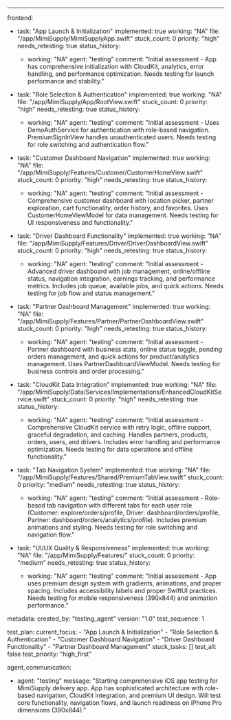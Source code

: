 ---
frontend:
  - task: "App Launch & Initialization"
    implemented: true
    working: "NA"
    file: "/app/MimiSupply/MimiSupplyApp.swift"
    stuck_count: 0
    priority: "high"
    needs_retesting: true
    status_history:
      - working: "NA"
        agent: "testing"
        comment: "Initial assessment - App has comprehensive initialization with CloudKit, analytics, error handling, and performance optimization. Needs testing for launch performance and stability."

  - task: "Role Selection & Authentication"
    implemented: true
    working: "NA"
    file: "/app/MimiSupply/App/RootView.swift"
    stuck_count: 0
    priority: "high"
    needs_retesting: true
    status_history:
      - working: "NA"
        agent: "testing"
        comment: "Initial assessment - Uses DemoAuthService for authentication with role-based navigation. PremiumSignInView handles unauthenticated users. Needs testing for role switching and authentication flow."

  - task: "Customer Dashboard Navigation"
    implemented: true
    working: "NA"
    file: "/app/MimiSupply/Features/Customer/CustomerHomeView.swift"
    stuck_count: 0
    priority: "high"
    needs_retesting: true
    status_history:
      - working: "NA"
        agent: "testing"
        comment: "Initial assessment - Comprehensive customer dashboard with location picker, partner exploration, cart functionality, order history, and favorites. Uses CustomerHomeViewModel for data management. Needs testing for UI responsiveness and functionality."

  - task: "Driver Dashboard Functionality"
    implemented: true
    working: "NA"
    file: "/app/MimiSupply/Features/Driver/DriverDashboardView.swift"
    stuck_count: 0
    priority: "high"
    needs_retesting: true
    status_history:
      - working: "NA"
        agent: "testing"
        comment: "Initial assessment - Advanced driver dashboard with job management, online/offline status, navigation integration, earnings tracking, and performance metrics. Includes job queue, available jobs, and quick actions. Needs testing for job flow and status management."

  - task: "Partner Dashboard Management"
    implemented: true
    working: "NA"
    file: "/app/MimiSupply/Features/Partner/PartnerDashboardView.swift"
    stuck_count: 0
    priority: "high"
    needs_retesting: true
    status_history:
      - working: "NA"
        agent: "testing"
        comment: "Initial assessment - Partner dashboard with business stats, online status toggle, pending orders management, and quick actions for product/analytics management. Uses PartnerDashboardViewModel. Needs testing for business controls and order processing."

  - task: "CloudKit Data Integration"
    implemented: true
    working: "NA"
    file: "/app/MimiSupply/Data/Services/Implementations/EnhancedCloudKitService.swift"
    stuck_count: 0
    priority: "high"
    needs_retesting: true
    status_history:
      - working: "NA"
        agent: "testing"
        comment: "Initial assessment - Comprehensive CloudKit service with retry logic, offline support, graceful degradation, and caching. Handles partners, products, orders, users, and drivers. Includes error handling and performance optimization. Needs testing for data operations and offline functionality."

  - task: "Tab Navigation System"
    implemented: true
    working: "NA"
    file: "/app/MimiSupply/Features/Shared/PremiumTabView.swift"
    stuck_count: 0
    priority: "medium"
    needs_retesting: true
    status_history:
      - working: "NA"
        agent: "testing"
        comment: "Initial assessment - Role-based tab navigation with different tabs for each user role (Customer: explore/orders/profile, Driver: dashboard/orders/profile, Partner: dashboard/orders/analytics/profile). Includes premium animations and styling. Needs testing for role switching and navigation flow."

  - task: "UI/UX Quality & Responsiveness"
    implemented: true
    working: "NA"
    file: "/app/MimiSupply/Features/"
    stuck_count: 0
    priority: "medium"
    needs_retesting: true
    status_history:
      - working: "NA"
        agent: "testing"
        comment: "Initial assessment - App uses premium design system with gradients, animations, and proper spacing. Includes accessibility labels and proper SwiftUI practices. Needs testing for mobile responsiveness (390x844) and animation performance."

metadata:
  created_by: "testing_agent"
  version: "1.0"
  test_sequence: 1

test_plan:
  current_focus:
    - "App Launch & Initialization"
    - "Role Selection & Authentication"
    - "Customer Dashboard Navigation"
    - "Driver Dashboard Functionality"
    - "Partner Dashboard Management"
  stuck_tasks: []
  test_all: false
  test_priority: "high_first"

agent_communication:
  - agent: "testing"
    message: "Starting comprehensive iOS app testing for MimiSupply delivery app. App has sophisticated architecture with role-based navigation, CloudKit integration, and premium UI design. Will test core functionality, navigation flows, and launch readiness on iPhone Pro dimensions (390x844)."